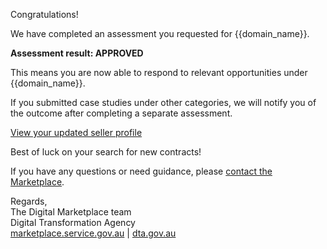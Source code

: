 Congratulations!

We have completed an assessment you requested for {{domain_name}}.

**Assessment result: APPROVED**

This means you are now able to respond to relevant opportunities under {{domain_name}}.

If you submitted case studies under other categories, we will notify you of the outcome after completing a separate assessment.

[View your updated seller profile]({{url_seller_page}})

Best of luck on your search for new contracts!

If you have any questions or need guidance, please [contact the Marketplace](https://marketplace.service.gov.au/contact-us).

Regards,  
The Digital Marketplace team  
Digital Transformation Agency  
[marketplace.service.gov.au](https://marketplace.service.gov.au) | [dta.gov.au](https://dta.gov.au)